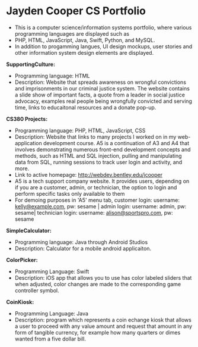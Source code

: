 # Jayden Cooper CS Portfolio
- This is a computer science/information systems portfolio, where various programming languages are displayed such as 
- PHP, HTML, JavaScript, Java, Swift, Python, and MySQL. 
- In addition to progamming langues, UI design mockups, user stories and other information system design elements are displayed.

**SupportingCulture:** 
  - Programming language: HTML
  - Description: Website that spreads awareness on wrongful convictions and imprisonments in our criminal justice system. The website contains
                 a slide show of important facts, a quote from a leader in social justice advocacy, examples real people being wrongfully 
                 convicted and serving time, links to educaitonal resources and a donate pop-up.
     
**CS380 Projects:** 
  - Programming language: PHP, HTML, JavaScript, CSS
  - Description: Website that links to many projects I worked on in my web-application development course. A5 is a continuation of A3 and A4 that involves                  demonstrating numerous front-end development concepts and methods, such as HTML and SQL injection, pulling and manipulating data from SQL,                    running sessions to track user login and activity, and more.
  - Link to active homepage: http://webdev.bentley.edu/jcooper
  - A5 is a tech support company website. It provides users, depending on if you are a customer, admin, or technician, the option to login and perform         specific tasks only available to them
  - For demoing purposes in 'A5' menu tab, customer login: username: kelly@example.com, pw: sesame |
                          admin login:  username: admin, pw: sesame|
                          technician login: username: alison@sportspro.com, pw: sesame
                        
  
  
**SimpleCalculator:** 
  - Programming language: Java through Android Studios
  - Description: Calculator for a mobile android applicaiton.
         
**ColorPicker:**
  - Programming Language: Swift
  - Description: iOS app that allows you to use has color labeled sliders that when adjusted, color changes are made to the corresponding game controller                   symbol.
  
**CoinKiosk:** 
  - Programming Language: Java
  - Description: program which represents a coin echange kiosk that allows a user to proceed with any value amount and request that amount in any form of                   tangible currency, for example how many quarters or dimes wanted from a five dollar bill.
